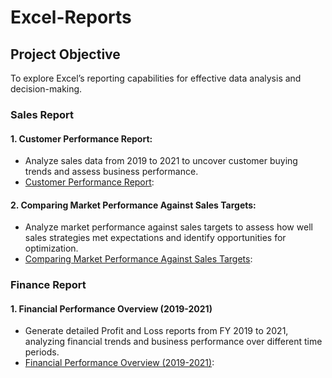 # Excel-Reports

## Project Objective
To explore Excel’s reporting capabilities for effective data analysis and decision-making.

### Sales Report
#### 1. Customer Performance Report:

  - Analyze sales data from 2019 to 2021 to uncover customer buying trends and assess business performance.
  - [Customer Performance Report](https://github.com/nishant-s-anlst/Excel-Reports):
    
#### 2. Comparing Market Performance Against Sales Targets:

  - Analyze market performance against sales targets to assess how well sales strategies met expectations and identify opportunities for optimization.
  - [Comparing Market Performance Against Sales Targets](https://github.com/nishant-s-anlst/Excel-Reports):

 ### Finance Report   
 #### 1. Financial Performance Overview (2019-2021)
 
 - Generate detailed Profit and Loss reports from FY 2019 to 2021, analyzing financial trends and business performance over different time periods.
 - [Financial Performance Overview (2019-2021)](https://github.com/nishant-s-anlst/Excel-Reports):
   
